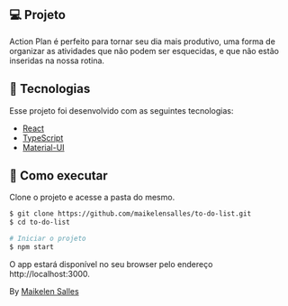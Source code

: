 ## 💻 Projeto

Action Plan é perfeito para tornar seu dia mais produtivo, uma forma de organizar as atividades que não podem ser esquecidas, e que não estão inseridas na nossa rotina. 

## 🧪 Tecnologias

Esse projeto foi desenvolvido com as seguintes tecnologias:

- [React](https://reactjs.org)
- [TypeScript](https://www.typescriptlang.org/)
- [Material-UI](https://mui.com/material-ui/)

## 🚀 Como executar

Clone o projeto e acesse a pasta do mesmo.

```bash
$ git clone https://github.com/maikelensalles/to-do-list.git
$ cd to-do-list

# Iniciar o projeto
$ npm start

```

O app estará disponível no seu browser pelo endereço http://localhost:3000.


By [Maikelen Salles](https://maikelensalles.site)